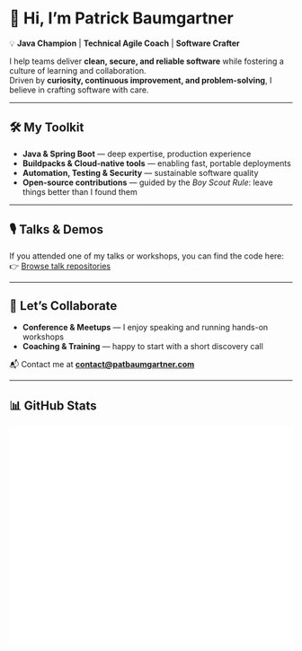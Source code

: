 # 👋 Hi, I’m Patrick Baumgartner

💡 **Java Champion** | **Technical Agile Coach** | **Software Crafter**

I help teams deliver **clean, secure, and reliable software** while fostering a culture of learning and collaboration.  
Driven by **curiosity, continuous improvement, and problem-solving**, I believe in crafting software with care.

---

## 🛠️ My Toolkit

- **Java & Spring Boot** — deep expertise, production experience  
- **Buildpacks & Cloud-native tools** — enabling fast, portable deployments  
- **Automation, Testing & Security** — sustainable software quality  
- **Open-source contributions** — guided by the *Boy Scout Rule*:  leave things better than I found them

---

## 🎙️ Talks & Demos

If you attended one of my talks or workshops, you can find the code here: 👉 [Browse talk repositories](https://github.com/patbaumgartner?tab=repositories&q=talk)

---

## 🤝 Let’s Collaborate

- **Conference & Meetups** — I enjoy speaking and running hands-on workshops  
- **Coaching & Training** — happy to start with a short discovery call  

📬 Contact me at **contact@patbaumgartner.com**  

---

## 📊 GitHub Stats

![Metrics](./github-metrics.svg)
